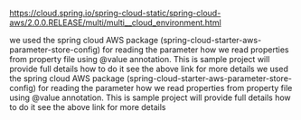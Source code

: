 https://cloud.spring.io/spring-cloud-static/spring-cloud-aws/2.0.0.RELEASE/multi/multi__cloud_environment.html

we used the spring cloud AWS package (spring-cloud-starter-aws-parameter-store-config)  for reading the parameter how we read properties from property file using @value annotation. This is sample project will provide full details how to do it    see the above link for more details we used the spring cloud AWS package (spring-cloud-starter-aws-parameter-store-config)  for reading the parameter how we read properties from property file using @value annotation. This is sample project will provide full details how to do it    see the above link for more details

